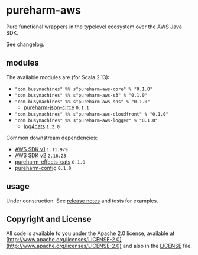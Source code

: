 # pureharm-aws

Pure functional wrappers in the typelevel ecosystem over the AWS Java SDK.

See [changelog](./CHANGELOG.md).

## modules

The available modules are (for Scala 2.13):

- `"com.busymachines" %% s"pureharm-aws-core" % "0.1.0"`
- `"com.busymachines" %% s"pureharm-aws-s3" % "0.1.0"`
- `"com.busymachines" %% s"pureharm-aws-sns" % "0.1.0"`
  - [pureharm-json-circe](https://github.com/busymachines/pureharm-effects-cats/releases) `0.1.1`
- `"com.busymachines" %% s"pureharm-aws-cloudfront" % "0.1.0"`
- `"com.busymachines" %% s"pureharm-aws-logger" % "0.1.0"`
  - [log4cats](https://github.com/typelevel/log4cats/releases) `1.2.0`

Common downstream dependencies:

- [AWS SDK v1](https://github.com/aws/aws-sdk-java/releases) `1.11.979`
- [AWS SDK v2](https://github.com/aws/aws-sdk-java-v2/releases) `2.16.23`
- [pureharm-effects-cats](https://github.com/busymachines/pureharm-effects-cats/releases) `0.1.0`
- [pureharm-config](https://github.com/busymachines/pureharm-effects-cats/releases) `0.1.0`

## usage

Under construction. See [release notes](https://github.com/busymachines/pureharm-aws/releases) and tests for examples.

## Copyright and License

All code is available to you under the Apache 2.0 license, available
at [http://www.apache.org/licenses/LICENSE-2.0](http://www.apache.org/licenses/LICENSE-2.0) and also in
the [LICENSE](./LICENSE) file.
